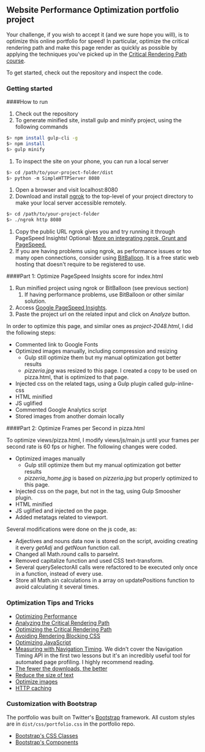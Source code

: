 ## Website Performance Optimization portfolio project

Your challenge, if you wish to accept it (and we sure hope you will), is to optimize this online portfolio for speed! In particular, optimize the critical rendering path and make this page render as quickly as possible by applying the techniques you've picked up in the [Critical Rendering Path course](https://www.udacity.com/course/ud884).

To get started, check out the repository and inspect the code.

### Getting started

####How to run

1. Check out the repository
1. To generate minified site, install gulp and minify project, using the following commands

  ```bash
  $> npm install gulp-cli -g
  $> npm install
  $> gulp minify
  ```

1. To inspect the site on your phone, you can run a local server

  ```bash
  $> cd /path/to/your-project-folder/dist
  $> python -m SimpleHTTPServer 8080
  ```

1. Open a browser and visit localhost:8080
1. Download and install [ngrok](https://ngrok.com/) to the top-level of your project directory to make your local server accessible remotely.

  ``` bash
  $> cd /path/to/your-project-folder
  $> ./ngrok http 8080
  ```

1. Copy the public URL ngrok gives you and try running it through PageSpeed Insights! Optional: [More on integrating ngrok, Grunt and PageSpeed.](http://www.jamescryer.com/2014/06/12/grunt-pagespeed-and-ngrok-locally-testing/)
1. If you are having problems using ngrok, as performance issues or too many open connections, consider using [BitBalloon](www.bitballoon.com).  It is a free static web hosting that doesn't require to be registered to use.


####Part 1: Optimize PageSpeed Insights score for index.html

1. Run minified project using ngrok or BitBalloon (see previous section)
    1. If having performance problems, use BitBalloon or other similar solution. 
1. Access [Google PageSpeed Insights](https://developers.google.com/speed/pagespeed/insights/).
1. Paste the project url on the related input and click on _Analyze_ button.

In order to optimize this page, and similar ones as _project-2048.html_, I did the following steps:

* Commented link to Google Fonts
* Optimized images manually, including compression and resizing
    * Gulp still optimize them but my manual optimization got better results
    * _pizzeria.jpg_ was resized to this page.  I created a copy to be used on pizza.html, that is optimized to that page.
* Injected css on the related tags, using a Gulp plugin called gulp-inline-css
* HTML minified
* JS uglified
* Commented Google Analytics script
* Stored images from another domain locally

####Part 2: Optimize Frames per Second in pizza.html

To optimize views/pizza.html, I modify views/js/main.js until your frames per second rate is 60 fps or higher. The following changes were coded. 

* Optimized images manually
    * Gulp still optimize them but my manual optimization got better results
    * *pizzeria_home.jpg* is based on _pizzeria.jpg_ but properly optimized to this page.
* Injected css on the page, but not in the tag, using Gulp Smoosher plugin.
* HTML minified
* JS uglified and injected on the page.
* Added metatags related to viewport.

Several modifications were done on the js code, as:

* Adjectives and nouns data now is stored on the script, avoiding creating it every _getAdj_ and _getNoun_ function call.   
* Changed all Math.round calls to parseInt.
* Removed capitalize function and used CSS text-transform.
* Several querySelectorAll calls were refactored to be executed only once in a function, instead of every use.
* Store all Math.sin calculations in a array on updatePositions function to avoid calculating it several times.

### Optimization Tips and Tricks
* [Optimizing Performance](https://developers.google.com/web/fundamentals/performance/ "web performance")
* [Analyzing the Critical Rendering Path](https://developers.google.com/web/fundamentals/performance/critical-rendering-path/analyzing-crp.html "analyzing crp")
* [Optimizing the Critical Rendering Path](https://developers.google.com/web/fundamentals/performance/critical-rendering-path/optimizing-critical-rendering-path.html "optimize the crp!")
* [Avoiding Rendering Blocking CSS](https://developers.google.com/web/fundamentals/performance/critical-rendering-path/render-blocking-css.html "render blocking css")
* [Optimizing JavaScript](https://developers.google.com/web/fundamentals/performance/critical-rendering-path/adding-interactivity-with-javascript.html "javascript")
* [Measuring with Navigation Timing](https://developers.google.com/web/fundamentals/performance/critical-rendering-path/measure-crp.html "nav timing api"). We didn't cover the Navigation Timing API in the first two lessons but it's an incredibly useful tool for automated page profiling. I highly recommend reading.
* <a href="https://developers.google.com/web/fundamentals/performance/optimizing-content-efficiency/eliminate-downloads.html">The fewer the downloads, the better</a>
* <a href="https://developers.google.com/web/fundamentals/performance/optimizing-content-efficiency/optimize-encoding-and-transfer.html">Reduce the size of text</a>
* <a href="https://developers.google.com/web/fundamentals/performance/optimizing-content-efficiency/image-optimization.html">Optimize images</a>
* <a href="https://developers.google.com/web/fundamentals/performance/optimizing-content-efficiency/http-caching.html">HTTP caching</a>

### Customization with Bootstrap
The portfolio was built on Twitter's <a href="http://getbootstrap.com/">Bootstrap</a> framework. All custom styles are in `dist/css/portfolio.css` in the portfolio repo.

* <a href="http://getbootstrap.com/css/">Bootstrap's CSS Classes</a>
* <a href="http://getbootstrap.com/components/">Bootstrap's Components</a>



